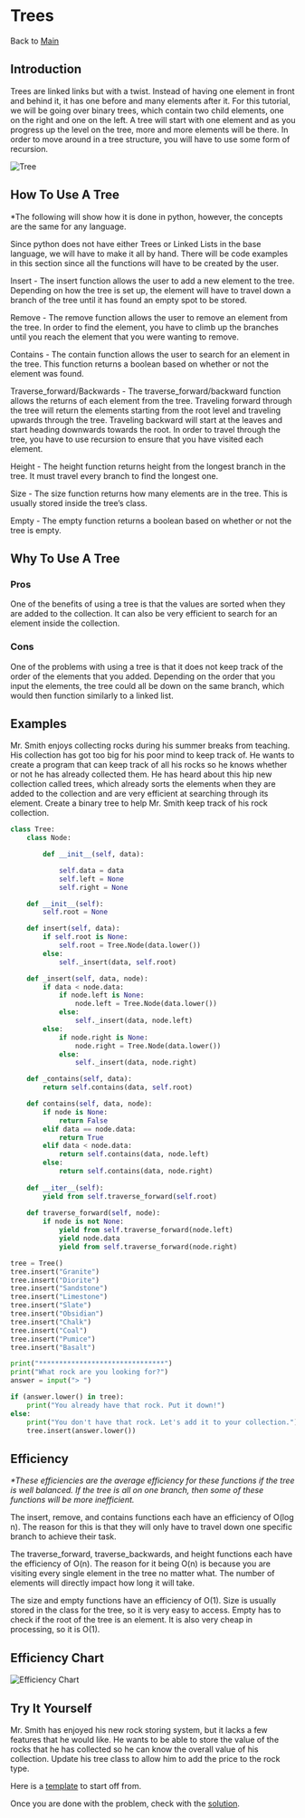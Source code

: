 # Trees
Back to [Main](0-welcome.md)
## Introduction
Trees are linked links but with a twist. Instead of having one element in front and behind it, it has one before and many elements after it. For this tutorial, we will be going over binary trees, which contain two child elements, one on the right and one on the left. A tree will start with one element and as you progress up the level on the tree, more and more elements will be there. In order to move around in a tree structure, you will have to use some form of recursion.

![Tree](TreeDisplay.PNG)

## How To Use A Tree
*The following will show how it is done in python, however, the concepts are the same for any language.

Since python does not have either Trees or Linked Lists in the base language, we will have to make it all by hand. There will be code examples in this section since all the functions will have to be created by the user.

Insert - The insert function allows the user to add a new element to the tree. Depending on how the tree is set up, the element will have to travel down a branch of the tree until it has found an empty spot to be stored.

Remove - The remove function allows the user to remove an element from the tree. In order to find the element, you have to climb up the branches until you reach the element that you were wanting to remove.

Contains - The contain function allows the user to search for an element in the tree. This function returns a boolean based on whether or not the element was found.

Traverse_forward/Backwards - The traverse_forward/backward function allows the returns of each element from the tree. Traveling forward through the tree will return the elements starting from the root level and traveling upwards through the tree. Traveling backward will start at the leaves and start heading downwards towards the root. In order to travel through the tree, you have to use recursion to ensure that you have visited each element.

Height - The height function returns height from the longest branch in the tree. It must travel every branch to find the longest one.

Size - The size function returns how many elements are in the tree. This is usually stored inside the tree’s class.

Empty - The empty function returns a boolean based on whether or not the tree is empty. 

## Why To Use A Tree
### Pros
One of the benefits of using a tree is that the values are sorted when they are added to the collection. It can also be very efficient to search for an element inside the collection.

### Cons
One of the problems with using a tree is that it does not keep track of the order of the elements that you added. Depending on the order that you input the elements, the tree could all be down on the same branch, which would then function similarly to a linked list.

## Examples
Mr. Smith enjoys collecting rocks during his summer breaks from teaching. His collection has got too big for his poor mind to keep track of. He wants to create a program that can keep track of all his rocks so he knows whether or not he has already collected them. He has heard about this hip new collection called trees, which already sorts the elements when they are added to the collection and are very efficient at searching through its element. Create a binary tree to help Mr. Smith keep track of his rock collection. 

```python
class Tree:
    class Node:

        def __init__(self, data):

            self.data = data
            self.left = None
            self.right = None

    def __init__(self):
        self.root = None

    def insert(self, data):
        if self.root is None:
            self.root = Tree.Node(data.lower())
        else:
            self._insert(data, self.root) 

    def _insert(self, data, node):
        if data < node.data:
            if node.left is None:
                node.left = Tree.Node(data.lower())
            else:
                self._insert(data, node.left)
        else:
            if node.right is None:
                node.right = Tree.Node(data.lower())
            else:
                self._insert(data, node.right)

    def _contains(self, data):
        return self.contains(data, self.root)

    def contains(self, data, node):
        if node is None:
            return False
        elif data == node.data:
            return True
        elif data < node.data:
            return self.contains(data, node.left)
        else:
            return self.contains(data, node.right)
         
    def __iter__(self):
        yield from self.traverse_forward(self.root) 
        
    def traverse_forward(self, node):
        if node is not None:
            yield from self.traverse_forward(node.left)
            yield node.data
            yield from self.traverse_forward(node.right)

tree = Tree()
tree.insert("Granite")
tree.insert("Diorite")
tree.insert("Sandstone")
tree.insert("Limestone")
tree.insert("Slate")
tree.insert("Obsidian")
tree.insert("Chalk")
tree.insert("Coal")
tree.insert("Pumice")
tree.insert("Basalt")

print("*******************************")
print("What rock are you looking for?")
answer = input("> ")

if (answer.lower() in tree):
    print("You already have that rock. Put it down!")
else:
    print("You don't have that rock. Let's add it to your collection.")
    tree.insert(answer.lower())

```

## Efficiency
*\*These efficiencies are the average efficiency for these functions if the tree is well balanced. If the tree is all on one branch, then some of these functions will be more inefficient.*

The insert, remove, and contains functions each have an efficiency of O(log n). The reason for this is that they will only have to travel down one specific branch to achieve their task. 

The traverse_forward, traverse_backwards, and height functions each have the efficiency of O(n). The reason for it being O(n) is because you are visiting every single element in the tree no matter what. The number of elements will directly impact how long it will take. 

The size and empty functions have an efficiency of O(1). Size is usually stored in the class for the tree, so it is very easy to access. Empty has to check if the root of the tree is an element. It is also very cheap in processing, so it is O(1).


## Efficiency Chart
![Efficiency Chart](TreeEffciency.PNG)

## Try It Yourself
Mr. Smith has enjoyed his new rock storing system, but it lacks a few features that he would like. He wants to be able to store the value of the rocks that he has collected so he can know the overall value of his collection. Update his tree class to allow him to add the price to the rock type.


Here is a [template](3.2treeProblem.py) to start off from.

Once you are done with the problem, check with the [solution](3.2treeSolution.py).

